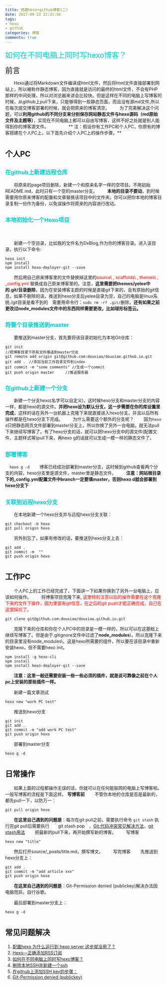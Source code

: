```yaml
---
title: 搭建Hexo+github博客(二)
date: 2017-09-23 22:31:56
tags: 
- hexo
- github
categories: 博客
comments: true
---
```

<font size=5 color=darkturquoise> 如何在不同电脑上同时写hexo博客？</font>
<!--more-->

<font size=5 >前言</font>
 
 
 　　Hexo通过将Markdown文件编译成html文件，然后将html文件直接部署到网站上，所以被称作静态博客，因为直接就是访问的最终的html文件，不会有PHP那样的中间处理，所以对浏览器来讲会比较快。但是这样在不同的电脑上写博客的时候，从github上pull下来，只能够得到一些静态页面，而且没有源md文件,所以在每次提交博客部署的时候，就会把原来的博客清空。
  　　为了完美解决这个问题，可以**利用github的不同分支来分别保存网站静态文件与hexo源码（md原始文件及主题等）**，实现在不同电脑上都可以自由写博客，这样不好之处就是别人能得到你的博客源文件。
　　
　　**   注：假设你有工作PC和个人PC，你原有的博客搭建在个人PC上，以下首先介绍个人PC上的操作步骤。**

# <font size=5 >个人PC</font>


## <font size=4 color=darkturquoise> 在github上新建远程仓库</font>

　　将原来的page项目删除，新建一个和原来名字一样的空项目。不用初始README.md，此时只有一个空的master分支。
　　**本地的目录不要动**，到时候需要用你原来博客的配置和文章替换该项目中的文件夹。你可以把你本地的博客目录复制一份作为备份，以免误操作将原来的内容进行改动。
## <font size=4 color=darkturquoise> 本地初始化一个Hexo项目
</font>　

　　新建一个空目录，比如我的文件名为DxBlog,作为你的博客目录。进入该目录，执行以下命令:
```
hexo init
npm install
npm install hexo-deployer-git --save
```
　　然后用自己原来博客里的文件替换掉这里的<font color=red>source\ ,  scaffolds\ , themes\ , _config.yml </font> 替换成自己原来博客里的。注意，**这里需要把themes/yelee中的.git/目录删除**，因为在安装博客主题的时候是直接git下来的，会有原始的git信息，如果不删除的话，推送到hexo分支后yelee目录为空，自己的电脑是linux系统./git目录是看不到的　需要用命令行：`sudo rm -rf .git/`删除。**还有如果之前更改过node_modules文件中的东西同样需要更改，比如球形标签云。**
## <font size=4 color=darkturquoise> 将整个目录推送到master
</font>

　　要推送到master分支，首先要将该目录初始化为本地Git仓库：
  ```
git init
//把博客目录下所有文件推送到master分支
git remote add origin git@github.com:douxiao/douxiao.github.io.git
git add .　//添加当前工作目录文件到index
git commit -m "some comments" //生成一个commit
git push origin master     //推送服务器
```
## <font size=4 color=darkturquoise> 在github上新建一个分支
</font>

　　新建一个分支hexo(名字可以自定义)，这时候hexo分支和master分支的内容一样，都是hexo的源文件。**并把hexo设为默认分支，这一步需要在你的库设置里完成**，这样的话在另外一台机器上克隆下来就直接进入hexo分支，并且以后所有操作都是在hexo分支下完成。
　　为什么需要这个额外的分支呢？
　　因为`hexo d`只把静态网页文件部署到master分支上，所以你换了另外一台电脑，就无法pull下来继续写博客了。有了hexo分支的话，就可以把hexo分支中的源文件(配置文件、主题样式等)pull下来，再hexo g的话就可以生成一模一样的静态文件了。
## <font size=4 color=darkturquoise> 部署博客</font>

　`hexo g -d`
　　博客已经成功部署到master分支，这时候到github查看两个分支的内容，hexo分支里是源文件，master里是静态文件。
　　**注意：网站根目录下的_config.yml配置文件中branch一定要填master，否则hexo d就会部署到hexo分支下**
## <font size=4 color=darkturquoise> 关联到远程hexo分支</font>  
　　在本地新建一个hexo分支并与远程hexo分支关联：
  ```
git checkout -b hexo
git pull origin hexo
```
　　另外别忘了，如果有修改的话，要推送到hexo分支上去：
```
git add .
git commit -m  ""
git push origin hexo

```
# <font size=5 >工作PC</font>

　　个人PC上的工作已经完成了，下面讲一下如果你换到了另外一台电脑上，应该如何操作。
　　将博客项目克隆下来,<font color=red> 这里特别注意以后的操作需要在这个克隆下来的文件下操作，因为里面有git信息，在之后的git push才能正确完成，自己在这里踩坑了。</font>
```
git clone git@github.com:douxiao/douxiao.github.io.git
```
　　克隆下来的仓库和你在个人PC中的目录是一模一样的，所以可以在这基础上继续写博客了。但是由于.gitignore文件中过滤了**node_modules**\，所以克隆下来的目录里没有node_modules\，这是hexo所需要的组件，所以要在该目录中重新安装hexo，但不需要hexo init。
```
npm install -g hexo-cli
npm install
npm install hexo-deployer-git --save
```
　　**注意：这里一般还需要安装一些一些必须的插件，就是说可靠像之前在个人pc上安装的那些插件一样。**

　　新建一篇文章测试
```
hexo new "work PC test"
```
　　推送到hexo分支
```
git init 
git add .
git commit -m "add work PC test"
git push origin hexo
```
　　部署到master分支
```
hexo g -d
```
# <font size=5 >日常操作</font>

　　如果上面的过程都操作无误的话，你就可以在任何能联网的电脑上写博客啦。一般写博客的流程是下面这样。
**写博客前**
　　不管你本地的仓库是否是最新的，都先pull一下，以防万一：

```
git pull origin hexo
```
　　**在这里自己遇到的问题是**：每次在git pull之前，需要执行命令 `git stash`
执行完git pull后需要执行　｀git stash pop｀，[Git:代码冲突常见解决方法](http://blog.csdn.net/iefreer/article/details/7679631)，[git stash用法](http://www.cppblog.com/deercoder/archive/2011/11/13/160007.aspx)
　　把最新的pull下来，再开始撰写新的博客。
　　写博客
```
hexo new "title"
```
　　然后打开source/_posts/title.md，撰写博文。
　　写完博客
　　先推送到hexo分支上：
```
git add .
git commit -m "add article xxx"
git push origin hexo
```
　　**在这里自己遇到的问题是**：Git-Permission denied (publickey)解决办法因电脑而异。自行谷歌。

　　最后部署到master分支上：
```
hexo g -d
```

# <font size=5 >常见问题解决</font>


1. [配置hexo 为什么运行到 hexo server 这步就没用了？](https://www.zhihu.com/question/28847824)
2. [Hexo—正确添加RSS订阅](http://hanhailong.com/2015/10/08/Hexo%E2%80%94%E6%AD%A3%E7%A1%AE%E6%B7%BB%E5%8A%A0RSS%E8%AE%A2%E9%98%85/)
3. [如何在不同电脑上同时写hexo博客？](http://chown-jane-y.coding.me/2017/03/15/%E5%A6%82%E4%BD%95%E5%9C%A8%E4%B8%8D%E5%90%8C%E7%94%B5%E8%84%91%E4%B8%8A%E5%90%8C%E6%97%B6%E5%86%99hexo%E5%8D%9A%E5%AE%A2%EF%BC%9F/)
4. [删除本地SSH并新建一个ssh](http://blog.csdn.net/yemoweiliang/article/details/53215979)
5. [在github上添加SSH key的步骤：](http://www.cnblogs.com/ayseeing/p/3572582.html)
6. [Git-Permission denied (publickey)
](https://stackoverflow.com/questions/2643502/git-permission-denied-publickey)






























